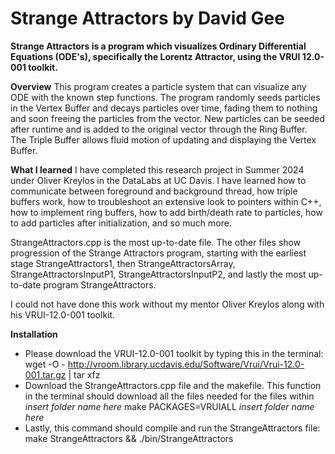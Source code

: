 Strange Attractors by
David Gee
========================================
**Strange Attractors is a program which visualizes Ordinary Differential Equations (ODE's), specifically the Lorentz Attractor, using the VRUI 12.0-001 toolkit.**

**Overview**
This program creates a particle system that can visualize any ODE with the known step functions. The program randomly seeds particles in the Vertex Buffer and decays particles over time, fading them to nothing and soon freeing the particles from the vector. New particles can be seeded after runtime and is added to the original vector through the Ring Buffer. The Triple Buffer allows fluid motion of updating and displaying the Vertex Buffer. 

**What I learned**
I have completed this research project in Summer 2024 under Oliver Kreylos in the DataLabs at UC Davis. I have learned how to communicate between foreground and background thread, how triple buffers work, how to troubleshoot an extensive look to pointers within C++, how to implement ring buffers, how to add birth/death rate to particles, how to add particles after initialization, and so much more. 

StrangeAttractors.cpp is the most up-to-date file. The other files show progression of the Strange Attractors program, starting with the earliest stage StrangeAttractors1, then StrangeAttractorsArray, StrangeAttractorsInputP1, StrangeAttractorsInputP2, and lastly the most up-to-date program StrangeAttractors. 

I could not have done this work without my mentor Oliver Kreylos along with his VRUI-12.0-001 toolkit. 

**Installation**
 - Please download the VRUI-12.0-001 toolkit by typing this in the terminal: wget -O - http://vroom.library.ucdavis.edu/Software/Vrui/Vrui-12.0-001.tar.gz | tar xfz
 - Download the StrangeAttractors.cpp file and the makefile.
This function in the terminal should download all the files needed for the files within *insert folder name here*
make PACKAGES=VRUIALL *insert folder name here*
 - Lastly, this command should compile and run the StrangeAttractors file:
  make StrangeAttractors && ./bin/StrangeAttractors

